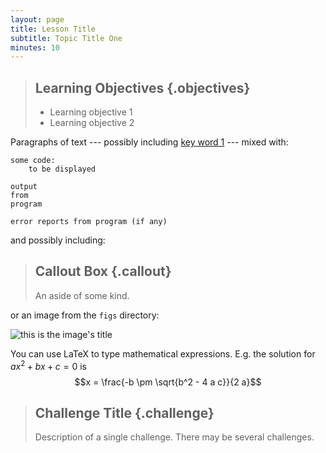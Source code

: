 ```yaml
---
layout: page
title: Lesson Title
subtitle: Topic Title One
minutes: 10
---
```

> ## Learning Objectives {.objectives}
>
> * Learning objective 1
> * Learning objective 2

Paragraphs of text
--- possibly including [key word 1](reference.html#key-word-1) ---
mixed with:

~~~ {.python}
some code:
    to be displayed
~~~
~~~ {.output}
output
from
program
~~~
~~~ {.error}
error reports from program (if any)
~~~

and possibly including:

> ## Callout Box {.callout}
>
> An aside of some kind.

or an image from the `figs` directory:

![this is the image's title](fig/example.svg "this is the image's alt text")

You can use LaTeX to type mathematical expressions.
E.g. the solution for $a x^2 + b x + c = 0$ is
$$x = \frac{-b \pm \sqrt{b^2 - 4 a c}}{2 a}$$

> ## Challenge Title {.challenge}
>
> Description of a single challenge.
> There may be several challenges.
